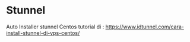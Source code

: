 # Stunnel


Auto Installer stunnel Centos
tutorial di  : https://www.idtunnel.com/cara-install-stunnel-di-vps-centos/

